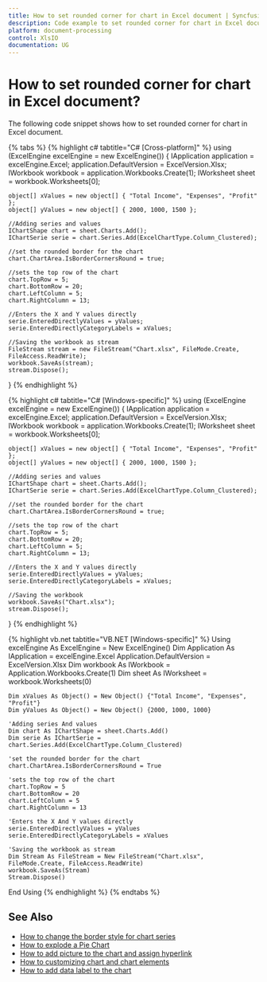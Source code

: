 ```yaml
---
title: How to set rounded corner for chart in Excel document | Syncfusion
description: Code example to set rounded corner for chart in Excel document using Syncfusion .NET Excel library (XlsIO).
platform: document-processing
control: XlsIO
documentation: UG
---
```


# How to set rounded corner for chart in Excel document?

The following code snippet shows how to set rounded corner for chart in Excel document.

{% tabs %}
{% highlight c# tabtitle="C# [Cross-platform]" %}
using (ExcelEngine excelEngine = new ExcelEngine())
{
    IApplication application = excelEngine.Excel;
    application.DefaultVersion = ExcelVersion.Xlsx;
    IWorkbook workbook = application.Workbooks.Create(1);
    IWorksheet sheet = workbook.Worksheets[0];

    object[] xValues = new object[] { "Total Income", "Expenses", "Profit" };
    object[] yValues = new object[] { 2000, 1000, 1500 };

    //Adding series and values
    IChartShape chart = sheet.Charts.Add();
    IChartSerie serie = chart.Series.Add(ExcelChartType.Column_Clustered);

    //set the rounded border for the chart
    chart.ChartArea.IsBorderCornersRound = true;

    //sets the top row of the chart
    chart.TopRow = 5;
    chart.BottomRow = 20;
    chart.LeftColumn = 5;
    chart.RightColumn = 13;

    //Enters the X and Y values directly
    serie.EnteredDirectlyValues = yValues;
    serie.EnteredDirectlyCategoryLabels = xValues;

    //Saving the workbook as stream
    FileStream stream = new FileStream("Chart.xlsx", FileMode.Create, FileAccess.ReadWrite);
    workbook.SaveAs(stream);
    stream.Dispose();
}
{% endhighlight %}

{% highlight c# tabtitle="C# [Windows-specific]" %}
using (ExcelEngine excelEngine = new ExcelEngine())
{
    IApplication application = excelEngine.Excel;
    application.DefaultVersion = ExcelVersion.Xlsx;
    IWorkbook workbook = application.Workbooks.Create(1);
    IWorksheet sheet = workbook.Worksheets[0];

    object[] xValues = new object[] { "Total Income", "Expenses", "Profit" };
    object[] yValues = new object[] { 2000, 1000, 1500 };

    //Adding series and values
    IChartShape chart = sheet.Charts.Add();
    IChartSerie serie = chart.Series.Add(ExcelChartType.Column_Clustered);

    //set the rounded border for the chart
    chart.ChartArea.IsBorderCornersRound = true;

    //sets the top row of the chart
    chart.TopRow = 5;
    chart.BottomRow = 20;
    chart.LeftColumn = 5;
    chart.RightColumn = 13;

    //Enters the X and Y values directly
    serie.EnteredDirectlyValues = yValues;
    serie.EnteredDirectlyCategoryLabels = xValues;

    //Saving the workbook
    workbook.SaveAs("Chart.xlsx");
    stream.Dispose();
}
{% endhighlight %}

{% highlight vb.net tabtitle="VB.NET [Windows-specific]" %}
Using excelEngine As ExcelEngine = New ExcelEngine()
    Dim Application As IApplication = excelEngine.Excel
    Application.DefaultVersion = ExcelVersion.Xlsx
    Dim workbook As IWorkbook = Application.Workbooks.Create(1)
    Dim sheet As IWorksheet = workbook.Worksheets(0)

    Dim xValues As Object() = New Object() {"Total Income", "Expenses", "Profit"}
    Dim yValues As Object() = New Object() {2000, 1000, 1000}

    'Adding series And values
    Dim chart As IChartShape = sheet.Charts.Add()
    Dim serie As IChartSerie = chart.Series.Add(ExcelChartType.Column_Clustered)

    'set the rounded border for the chart
    chart.ChartArea.IsBorderCornersRound = True

    'sets the top row of the chart
    chart.TopRow = 5
    chart.BottomRow = 20
    chart.LeftColumn = 5
    chart.RightColumn = 13

    'Enters the X And Y values directly
    serie.EnteredDirectlyValues = yValues
    serie.EnteredDirectlyCategoryLabels = xValues

    'Saving the workbook as stream
    Dim Stream As FileStream = New FileStream("Chart.xlsx", FileMode.Create, FileAccess.ReadWrite)
    workbook.SaveAs(Stream)
    Stream.Dispose()
End Using
{% endhighlight %}
{% endtabs %}

## See Also

* [How to change the border style for chart series](https://help.syncfusion.com/file-formats/xlsio/working-with-charts#border-style-for-chart-series)
* [How to explode a Pie Chart](https://help.syncfusion.com/file-formats/xlsio/working-with-charts#explode-a-pie-chart)
* [How to add picture to the chart and assign hyperlink](https://help.syncfusion.com/file-formats/xlsio/working-with-charts#add-picture-to-chart-and-assign-hyperlink)
* [How to customizing chart and chart elements](https://help.syncfusion.com/file-formats/xlsio/working-with-charts#customizing-chart-and-chart-elements)
* [How to add data label to the chart](https://help.syncfusion.com/file-formats/xlsio/working-with-charts#add-datatable-to-chart)
